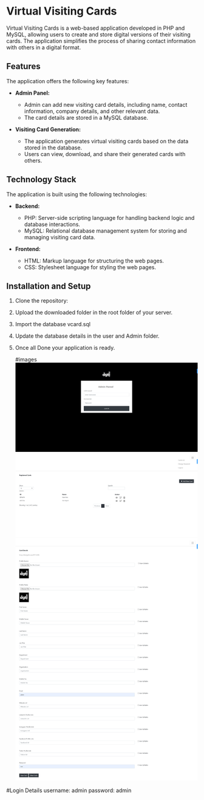 # Virtual Visiting Cards

Virtual Visiting Cards is a web-based application developed in PHP and MySQL, allowing users to create and store digital versions of their visiting cards. The application simplifies the process of sharing contact information with others in a digital format.

## Features

The application offers the following key features:

- **Admin Panel:**
  - Admin can add new visiting card details, including name, contact information, company details, and other relevant data.
  - The card details are stored in a MySQL database.

- **Visiting Card Generation:**
  - The application generates virtual visiting cards based on the data stored in the database.
  - Users can view, download, and share their generated cards with others.

## Technology Stack

The application is built using the following technologies:

- **Backend:**
  - PHP: Server-side scripting language for handling backend logic and database interactions.
  - MySQL: Relational database management system for storing and managing visiting card data.

- **Frontend:**
  - HTML: Markup language for structuring the web pages.
  - CSS: Stylesheet language for styling the web pages.

## Installation and Setup

1. Clone the repository:
2. Upload the downloaded folder in the root folder of your server.
3. Import the database vcard.sql
4. Update the database details in the user and Admin folder.
5. Once all Done your application is ready.

   #images
![Project](images/1.png)
![Project](images/2.png)
![Project](images/3.png)


#Login Details
username: admin
password: admin

   
